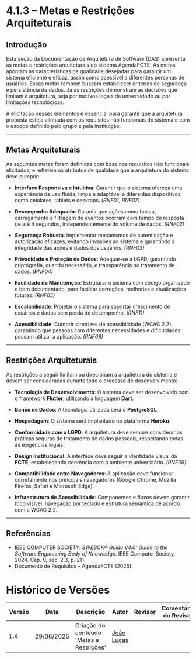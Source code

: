 # 4.1.3 – Metas e Restrições Arquiteturais

## Introdução

Esta seção da Documentação de Arquitetura de Software (DAS) apresenta as metas e restrições arquiteturais do sistema AgendaFCTE. As metas apontam as características de qualidade desejadas para garantir um sistema eficiente e eficaz, assim como acessível a diferentes personas de usuários. Essas metas também buscam estabelecer critérios de segurança e persistência de dados. Já as restrições demonstram as decisões que limitam a arquitetura, seja por motivos legais da universidade ou por limitações tecnológicas.

A elicitação desses elementos é essencial para garantir que a arquitetura proposta esteja alinhada com os requisitos não funcionais do sistema e com o escopo definido pelo grupo e pela instituição.

---

## Metas Arquiteturais

As seguintes metas foram definidas com base nos requisitos não funcionais elicitados, e refletem os atributos de qualidade que a arquitetura do sistema deve cumprir:

- **Interface Responsiva e Intuitiva**: Garantir que o sistema ofereça uma experiência de uso fluida, limpa e adaptável a diferentes dispositivos, como celulares, tablets e desktops. *(RNF01, RNF07)*

- **Desempenho Adequado**: Garantir que ações como busca, carregamento e filtragem de eventos ocorram com tempo de resposta de até 4 segundos, independentemente do volume de dados. *(RNF02)*

- **Segurança Robusta**: Implementar mecanismos de autenticação e autorização eficazes, evitando invasões ao sistema e garantindo a integridade das ações e dados dos usuários. *(RNF03)*

- **Privacidade e Proteção de Dados**: Adequar-se à LGPD, garantindo criptografia, quando necessário, e transparência no tratamento de dados. *(RNF04)*

- **Facilidade de Manutenção**: Estruturar o sistema com código organizado e bem documentado, para facilitar correções, melhorias e atualizações futuras. *(RNF05)*

- **Escalabilidade**: Projetar o sistema para suportar crescimento de usuários e dados sem perda de desempenho. *(RNF11)*

- **Acessibilidade**: Cumprir diretrizes de acessibilidade (WCAG 2.2), garantindo que pessoas com diferentes necessidades e dificuldades possam utilizar a aplicação. *(RNF08)*

---

## Restrições Arquiteturais

As restrições a seguir limitam ou direcionam a arquitetura do sistema e devem ser consideradas durante todo o processo de desenvolvimento:

- **Tecnologia de Desenvolvimento**: O sistema deve ser desenvolvido com o framework **Flutter**, utilizando a linguagem **Dart**.

- **Banco de Dados**: A tecnologia utilizada será o **PostgreSQL**.

- **Hospedagem**: O sistema será implantado na plataforma **Heroku**.

- **Conformidade com a LGPD**: A arquitetura deve sempre considerar as práticas seguras de tratamento de dados pessoais, respeitando todas as exigências legais.

- **Design Institucional**: A interface deve seguir a identidade visual da **FCTE**, estabelecendo coerência com o ambiente universitário. *(RNF09)*

- **Compatibilidade entre Navegadores**: A aplicação deve funcionar corretamente nos principais navegadores (Google Chrome, Mozilla Firefox, Safari e Microsoft Edge).

- **Infraestrutura de Acessibilidade**: Componentes e fluxos devem garantir foco visível, navegação por teclado e estrutura semântica de acordo com a WCAG 2.2.

---

## Referências

- IEEE COMPUTER SOCIETY. *SWEBOK® Guide V4.0: Guide to the Software Engineering Body of Knowledge*. IEEE Computer Society, 2024. Cap. 9, sec. 2.3, p. 211.
- Documento de Requisitos – AgendaFCTE (2025).


# Histórico de Versões

| Versão | Data | Descrição | Autor | Revisor | Comentário do Revisor |
| -- | -- | -- | -- | -- | -- |
| `1.0`  | 29/06/2025  | Criação do conteudo 'Metas e Restrições'| [João Lucas](https://github.com/joaolucas102) |  |  |
